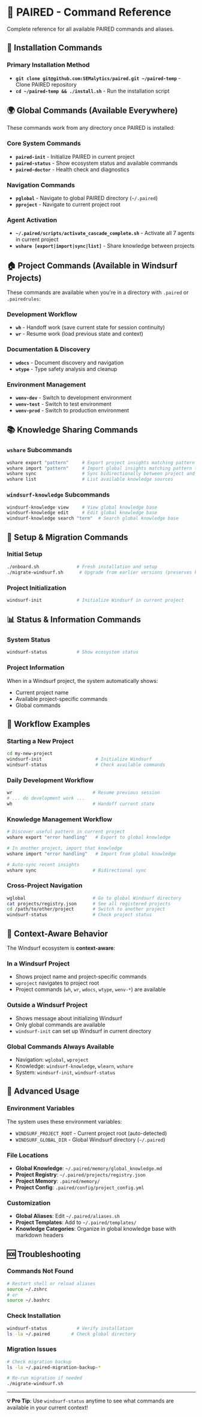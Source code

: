 # 🚀 PAIRED - Command Reference

Complete reference for all available PAIRED commands and aliases.

## 🚀 Installation Commands

### Primary Installation Method
- **`git clone git@github.com:SEMalytics/paired.git ~/paired-temp`** - Clone PAIRED repository
- **`cd ~/paired-temp && ./install.sh`** - Run the installation script

## 🌍 Global Commands (Available Everywhere)

These commands work from any directory once PAIRED is installed:

### Core System Commands
- **`paired-init`** - Initialize PAIRED in current project
- **`paired-status`** - Show ecosystem status and available commands
- **`paired-doctor`** - Health check and diagnostics

### Navigation Commands
- **`pglobal`** - Navigate to global PAIRED directory (`~/.paired`)
- **`pproject`** - Navigate to current project root

### Agent Activation
- **`~/.paired/scripts/activate_cascade_complete.sh`** - Activate all 7 agents in current project
- **`wshare [export|import|sync|list]`** - Share knowledge between projects

## 🏠 Project Commands (Available in Windsurf Projects)

These commands are available when you're in a directory with `.paired` or `.pairedrules`:

### Development Workflow
- **`wh`** - Handoff work (save current state for session continuity)
- **`wr`** - Resume work (load previous state and context)

### Documentation & Discovery
- **`wdocs`** - Document discovery and navigation
- **`wtype`** - Type safety analysis and cleanup

### Environment Management
- **`wenv-dev`** - Switch to development environment
- **`wenv-test`** - Switch to test environment  
- **`wenv-prod`** - Switch to production environment

## 📚 Knowledge Sharing Commands

### `wshare` Subcommands
```bash
wshare export "pattern"     # Export project insights matching pattern to global
wshare import "pattern"     # Import global insights matching pattern to project
wshare sync                 # Sync bidirectionally between project and global
wshare list                 # List available knowledge sources
```

### `windsurf-knowledge` Subcommands
```bash
windsurf-knowledge view     # View global knowledge base
windsurf-knowledge edit     # Edit global knowledge base
windsurf-knowledge search "term"  # Search global knowledge base
```

## 🚀 Setup & Migration Commands

### Initial Setup
```bash
./onboard.sh              # Fresh installation and setup
./migrate-windsurf.sh      # Upgrade from earlier versions (preserves knowledge)
```

### Project Initialization
```bash
windsurf-init             # Initialize Windsurf in current project
```

## 📊 Status & Information Commands

### System Status
```bash
windsurf-status           # Show ecosystem status
```

### Project Information
When in a Windsurf project, the system automatically shows:
- Current project name
- Available project-specific commands
- Global commands

## 🔄 Workflow Examples

### Starting a New Project
```bash
cd my-new-project
windsurf-init                    # Initialize Windsurf
windsurf-status                  # Check available commands
```

### Daily Development Workflow
```bash
wr                              # Resume previous session
# ... do development work ...
wh                              # Handoff current state
```

### Knowledge Management Workflow
```bash
# Discover useful pattern in current project
wshare export "error handling"   # Export to global knowledge

# In another project, import that knowledge
wshare import "error handling"   # Import from global knowledge

# Auto-sync recent insights
wshare sync                     # Bidirectional sync
```

### Cross-Project Navigation
```bash
wglobal                         # Go to global Windsurf directory
cat projects/registry.json      # See all registered projects
cd /path/to/other/project       # Switch to another project
windsurf-status                 # Check project status
```

## 🎯 Context-Aware Behavior

The Windsurf ecosystem is **context-aware**:

### In a Windsurf Project
- Shows project name and project-specific commands
- `wproject` navigates to project root
- Project commands (`wh`, `wr`, `wdocs`, `wtype`, `wenv-*`) are available

### Outside a Windsurf Project
- Shows message about initializing Windsurf
- Only global commands are available
- `windsurf-init` can set up Windsurf in current directory

### Global Commands Always Available
- Navigation: `wglobal`, `wproject`
- Knowledge: `windsurf-knowledge`, `wlearn`, `wshare`
- System: `windsurf-init`, `windsurf-status`

## 🔧 Advanced Usage

### Environment Variables
The system uses these environment variables:
- `WINDSURF_PROJECT_ROOT` - Current project root (auto-detected)
- `WINDSURF_GLOBAL_DIR` - Global Windsurf directory (`~/.paired`)

### File Locations
- **Global Knowledge**: `~/.paired/memory/global_knowledge.md`
- **Project Registry**: `~/.paired/projects/registry.json`
- **Project Memory**: `.paired/memory/`
- **Project Config**: `.paired/config/project_config.yml`

### Customization
- **Global Aliases**: Edit `~/.paired/aliases.sh`
- **Project Templates**: Add to `~/.paired/templates/`
- **Knowledge Categories**: Organize in global knowledge base with markdown headers

## 🆘 Troubleshooting

### Commands Not Found
```bash
# Restart shell or reload aliases
source ~/.zshrc
# or
source ~/.bashrc
```

### Check Installation
```bash
windsurf-status           # Verify installation
ls -la ~/.paired        # Check global directory
```

### Migration Issues
```bash
# Check migration backup
ls -la ~/.paired-migration-backup-*

# Re-run migration if needed
./migrate-windsurf.sh
```

---

**💡 Pro Tip**: Use `windsurf-status` anytime to see what commands are available in your current context!
